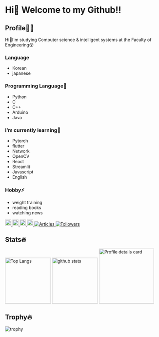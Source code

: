 # Hi👋 Welcome to my Github!!
## Profile👱‍♂️
Hi👋I'm studying Computer science & intelligent systems at the Faculty of Engineering😙
### Language
- Korean
- japanese

### Programming Language🔭
- Python
- C
- C++
- Arduino
- Java

### I’m currently learning🌱
- Pytorch
- flutter
- Network
- OpenCV
- React
- Streamlit
- Javascript
- English

### Hobby⚡
- weight training
- reading books
- watching news

<p align="left">
  <a href="https://github.com/PARKUDP">
    <img height="20" src="https://komarev.com/ghpvc/?username=PARKUDP&color=orange&label=PROFILE+VIEWS" />
  </a>
  <a href="https://github.com/PARKUDP">
    <img height="20" src="https://img.shields.io/github/followers/PARKUDP?label=follow&logo=github&style=flat" />
  </a>
   <a href="https://qiita.com/PARK_UDP">
    <img height="20" src="https://qiita-badge.apiapi.app/s/PARK_UDP/posts.svg" />
  </a>
  <a href="https://qiita.com/PARK_UDP">
    <img height="20" src="https://qiita-badge.apiapi.app/s/PARK_UDP/contributions.svg" />
  </a>
  <a href="https://zenn.dev/park_udp">
    <img src="https://badgen.org/img/zenn/park_udp/articles?style=plastic" alt="Articles" />
  </a>
  <a href="https://zenn.dev/park_udp">
    <img src="https://badgen.org/img/zenn/park_udp/followers?style=plastic" alt="Followers" />
  </a>
</p>

## Stats🔥
<p align="left"> 
  <img alt="Top Langs" height="150px" src="https://github-readme-stats.vercel.app/api/top-langs/?username=PARKUDP&layout=compact&show_icons=true&theme=onedark" />
  <img alt="github stats" height="150px" src="https://github-readme-stats.vercel.app/api?username=PARKUDP&theme=onedark&show_icons=ture" />
  <img alt="Profile details card" height="180px" src="http://github-profile-summary-cards.vercel.app/api/cards/profile-details?username=PARKUDP&theme=gruvbox"
</p>

## Trophy🔥
![trophy](https://github-profile-trophy.vercel.app/?username=PARKUDP&theme=onedark)
